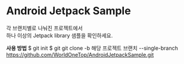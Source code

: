 # Android Jetpack Sample
각 브랜치별로 나눠진 프로젝트에서  
하나 이상의 Jetpack library 샘플을 확인하세요.

**사용 방법**
$ git init
$ git git clone -b 해당 프로젝트 브랜치 --single-branch https://github.com/WorldOneTop/AndroidJetpackSample.git

